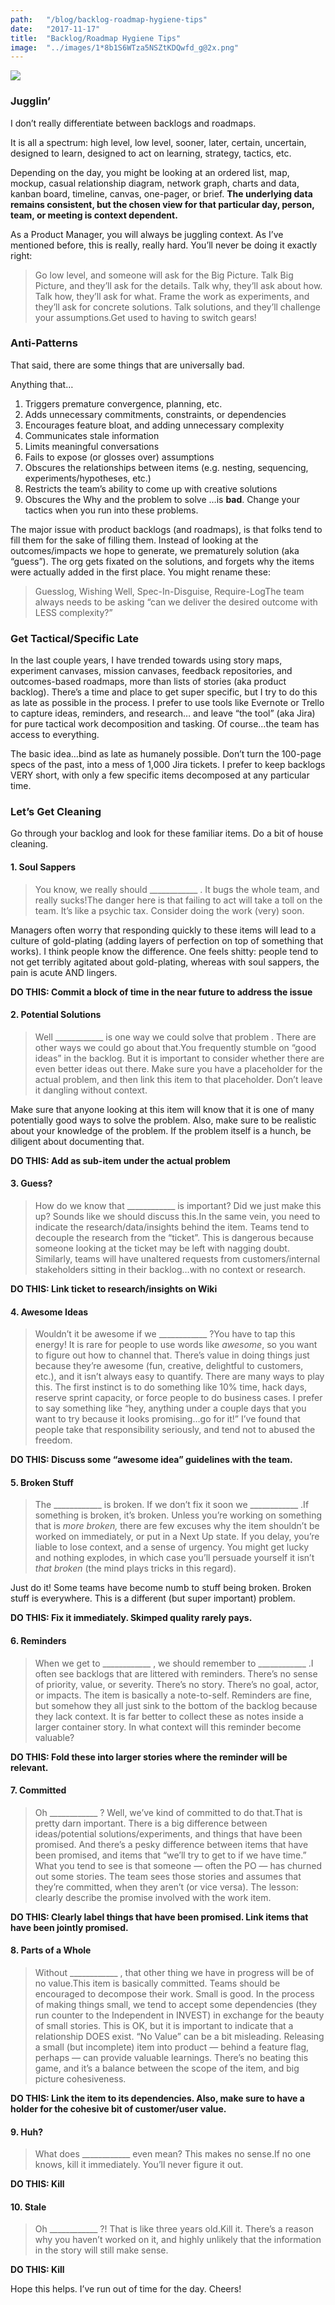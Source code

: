 ```yaml
---
path:	"/blog/backlog-roadmap-hygiene-tips"
date:	"2017-11-17"
title:	"Backlog/Roadmap Hygiene Tips"
image:	"../images/1*8b1S6WTza5NSZtKDQwfd_g@2x.png"
---
```


![](../images/1*8b1S6WTza5NSZtKDQwfd_g@2x.png)

### Jugglin’

I don’t really differentiate between backlogs and roadmaps.

It is all a spectrum: high level, low level, sooner, later, certain, uncertain, designed to learn, designed to act on learning, strategy, tactics, etc.

Depending on the day, you might be looking at an ordered list, map, mockup, casual relationship diagram, network graph, charts and data, kanban board, timeline, canvas, one-pager, or brief. **The underlying data remains consistent, but the chosen view for that particular day, person, team, or meeting is context dependent.**

As a Product Manager, you will always be juggling context. As I’ve mentioned before, this is really, really hard. You’ll never be doing it exactly right:


> Go low level, and someone will ask for the Big Picture. Talk Big Picture, and they’ll ask for the details. Talk why, they’ll ask about how. Talk how, they’ll ask for what. Frame the work as experiments, and they’ll ask for concrete solutions. Talk solutions, and they’ll challenge your assumptions.Get used to having to switch gears!

### Anti-Patterns

That said, there are some things that are universally bad.

Anything that…

1. Triggers premature convergence, planning, etc.
2. Adds unnecessary commitments, constraints, or dependencies
3. Encourages feature bloat, and adding unnecessary complexity
4. Communicates stale information
5. Limits meaningful conversations
6. Fails to expose (or glosses over) assumptions
7. Obscures the relationships between items (e.g. nesting, sequencing, experiments/hypotheses, etc.)
8. Restricts the team’s ability to come up with creative solutions
9. Obscures the Why and the problem to solve
…is **bad**. Change your tactics when you run into these problems.

The major issue with product backlogs (and roadmaps), is that folks tend to fill them for the sake of filling them. Instead of looking at the outcomes/impacts we hope to generate, we prematurely solution (aka “guess”). The org gets fixated on the solutions, and forgets why the items were actually added in the first place. You might rename these:


> Guesslog, Wishing Well, Spec-In-Disguise, Require-LogThe team always needs to be asking “can we deliver the desired outcome with LESS complexity?”

### Get Tactical/Specific Late

In the last couple years, I have trended towards using story maps, experiment canvases, mission canvases, feedback repositories, and outcomes-based roadmaps, more than lists of stories (aka product backlog). There’s a time and place to get super specific, but I try to do this as late as possible in the process. I prefer to use tools like Evernote or Trello to capture ideas, reminders, and research… and leave “the tool” (aka Jira) for pure tactical work decomposition and tasking. Of course…the team has access to everything.

The basic idea…bind as late as humanely possible. Don’t turn the 100-page specs of the past, into a mess of 1,000 Jira tickets. I prefer to keep backlogs VERY short, with only a few specific items decomposed at any particular time.

### Let’s Get Cleaning

Go through your backlog and look for these familiar items. Do a bit of house cleaning.

#### 1. Soul Sappers


> You know, we really should \_\_\_\_\_\_\_\_\_\_\_\_ . It bugs the whole team, and really sucks!The danger here is that failing to act will take a toll on the team. It’s like a psychic tax. Consider doing the work (very) soon.

Managers often worry that responding quickly to these items will lead to a culture of gold-plating (adding layers of perfection on top of something that works). I think people know the difference. One feels shitty: people tend to not get terribly agitated about gold-plating, whereas with soul sappers, the pain is acute AND lingers.

**DO THIS: Commit a block of time in the near future to address the issue**

#### 2. Potential Solutions


> Well \_\_\_\_\_\_\_\_\_\_\_\_ is one way we could solve that problem . There are other ways we could go about that.You frequently stumble on “good ideas” in the backlog. But it is important to consider whether there are even better ideas out there. Make sure you have a placeholder for the actual problem, and then link this item to that placeholder. Don’t leave it dangling without context.

Make sure that anyone looking at this item will know that it is one of many potentially good ways to solve the problem. Also, make sure to be realistic about your knowledge of the problem. If the problem itself is a hunch, be diligent about documenting that.

**DO THIS: Add as sub-item under the actual problem**

#### 3. Guess?


> How do we know that \_\_\_\_\_\_\_\_\_\_\_\_ is important? Did we just make this up? Sounds like we should discuss this.In the same vein, you need to indicate the research/data/insights behind the item. Teams tend to decouple the research from the “ticket”. This is dangerous because someone looking at the ticket may be left with nagging doubt. Similarly, teams will have unaltered requests from customers/internal stakeholders sitting in their backlog…with no context or research.

**DO THIS: Link ticket to research/insights on Wiki**

#### 4. Awesome Ideas


> Wouldn’t it be awesome if we \_\_\_\_\_\_\_\_\_\_\_\_ ?You have to tap this energy! It is rare for people to use words like *awesome*, so you want to figure out how to channel that. There’s value in doing things just because they’re awesome (fun, creative, delightful to customers, etc.), and it isn’t always easy to quantify. There are many ways to play this. The first instinct is to do something like 10% time, hack days, reserve sprint capacity, or force people to do business cases. I prefer to say something like “hey, anything under a couple days that you want to try because it looks promising…go for it!” I’ve found that people take that responsibility seriously, and tend not to abused the freedom.

**DO THIS: Discuss some “awesome idea” guidelines with the team.**

#### 5. Broken Stuff


> The \_\_\_\_\_\_\_\_\_\_\_\_ is broken. If we don’t fix it soon we \_\_\_\_\_\_\_\_\_\_\_\_ .If something is broken, it’s broken. Unless you’re working on something that is *more broken,* there are few excuses why the item shouldn’t be worked on immediately, or put in a Next Up state. If you delay, you’re liable to lose context, and a sense of urgency. You might get lucky and nothing explodes, in which case you’ll persuade yourself it isn’t *that broken* (the mind plays tricks in this regard).

Just do it! Some teams have become numb to stuff being broken. Broken stuff is everywhere. This is a different (but super important) problem.

**DO THIS: Fix it immediately. Skimped quality rarely pays.**

#### 6. Reminders


> When we get to \_\_\_\_\_\_\_\_\_\_\_\_ , we should remember to \_\_\_\_\_\_\_\_\_\_\_\_ .I often see backlogs that are littered with reminders. There’s no sense of priority, value, or severity. There’s no story. There’s no goal, actor, or impacts. The item is basically a note-to-self. Reminders are fine, but somehow they all just sink to the bottom of the backlog because they lack context. It is far better to collect these as notes inside a larger container story. In what context will this reminder become valuable?

**DO THIS: Fold these into larger stories where the reminder will be relevant.**

#### 7. Committed


> Oh \_\_\_\_\_\_\_\_\_\_\_\_ ? Well, we’ve kind of committed to do that.That is pretty darn important. There is a big difference between ideas/potential solutions/experiments, and things that have been promised. And there’s a pesky difference between items that have been promised, and items that “we’ll try to get to if we have time.” What you tend to see is that someone — often the PO — has churned out some stories. The team sees those stories and assumes that they’re committed, when they aren’t (or vice versa). The lesson: clearly describe the promise involved with the work item.

**DO THIS: Clearly label things that have been promised. Link items that have been jointly promised.**

#### 8. Parts of a Whole


> Without \_\_\_\_\_\_\_\_\_\_\_\_ , that other thing we have in progress will be of no value.This item is basically committed. Teams should be encouraged to decompose their work. Small is good. In the process of making things small, we tend to accept some dependencies (they run counter to the Independent in INVEST) in exchange for the beauty of small stories. This is OK, but it is important to indicate that a relationship DOES exist. “No Value” can be a bit misleading. Releasing a small (but incomplete) item into product — behind a feature flag, perhaps — can provide valuable learnings. There’s no beating this game, and it’s a balance between the scope of the item, and big picture cohesiveness.

**DO THIS: Link the item to its dependencies. Also, make sure to have a holder for the cohesive bit of customer/user value.**

#### 9. Huh?


> What does \_\_\_\_\_\_\_\_\_\_\_\_ even mean? This makes no sense.If no one knows, kill it immediately. You’ll never figure it out.

**DO THIS: Kill**

#### 10. Stale


> Oh \_\_\_\_\_\_\_\_\_\_\_\_ ?! That is like three years old.Kill it. There’s a reason why you haven’t worked on it, and highly unlikely that the information in the story will still make sense.

**DO THIS: Kill**

Hope this helps. I’ve run out of time for the day. Cheers!

